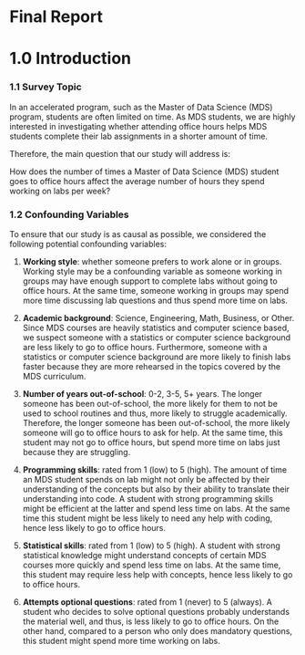 Final Report
================

1.0 Introduction
================

### 1.1 Survey Topic

In an accelerated program, such as the Master of Data Science (MDS) program, students are often limited on time. As MDS students, we are highly interested in investigating whether attending office hours helps MDS students complete their lab assignments in a shorter amount of time.

Therefore, the main question that our study will address is:

How does the number of times a Master of Data Science (MDS) student goes to office hours affect the average number of hours they spend working on labs per week?

### 1.2 Confounding Variables

To ensure that our study is as causal as possible, we considered the following potential confounding variables:

1.  **Working style**: whether someone prefers to work alone or in groups. Working style may be a confounding variable as someone working in groups may have enough support to complete labs without going to office hours. At the same time, someone working in groups may spend more time discussing lab questions and thus spend more time on labs.

2.  **Academic background**: Science, Engineering, Math, Business, or Other. Since MDS courses are heavily statistics and computer science based, we suspect someone with a statistics or computer science background are less likely to go to office hours. Furthermore, someone with a statistics or computer science background are more likely to finish labs faster because they are more rehearsed in the topics covered by the MDS curriculum.

3.  **Number of years out-of-school**: 0-2, 3-5, 5+ years. The longer someone has been out-of-school, the more likely for them to not be used to school routines and thus, more likely to struggle academically. Therefore, the longer someone has been out-of-school, the more likely someone will go to office hours to ask for help. At the same time, this student may not go to office hours, but spend more time on labs just because they are struggling.

4.  **Programming skills**: rated from 1 (low) to 5 (high). The amount of time an MDS student spends on lab might not only be affected by their understanding of the concepts but also by their ability to translate their understanding into code. A student with strong programming skills might be efficient at the latter and spend less time on labs. At the same time this student might be less likely to need any help with coding, hence less likely to go to office hours.

5.  **Statistical skills**: rated from 1 (low) to 5 (high). A student with strong statistical knowledge might understand concepts of certain MDS courses more quickly and spend less time on labs. At the same time, this student may require less help with concepts, hence less likely to go to office hours.

6.  **Attempts optional questions**: rated from 1 (never) to 5 (always). A student who decides to solve optional questions probably understands the material well, and thus, is less likely to go to office hours. On the other hand, compared to a person who only does mandatory questions, this student might spend more time working on labs.
